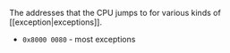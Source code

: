 The addresses that the CPU jumps to for various kinds of [[exception|exceptions]].

- `0x8000 0080` - most exceptions